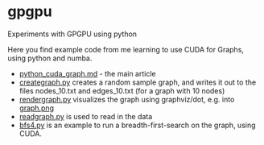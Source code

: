 # gpgpu
Experiments with GPGPU using python

Here you find example code from me learning to use CUDA for Graphs, using python and numba.

- [python_cuda_graph.md](python_cuda_graph.md) - the main article
- [creategraph.py](creategraph.py) creates a random sample graph, and writes it out to the files nodes_10.txt and
  edges_10.txt (for a graph with 10 nodes)
- [rendergraph.py](rendergraph.py) visualizes the graph using graphviz/dot, e.g. into
  [graph.png](graph.png)
- [readgraph.py](readgraph.py) is used to read in the data
- [bfs4.py](bfs4.py) is an example to run a breadth-first-search on the graph, using CUDA.